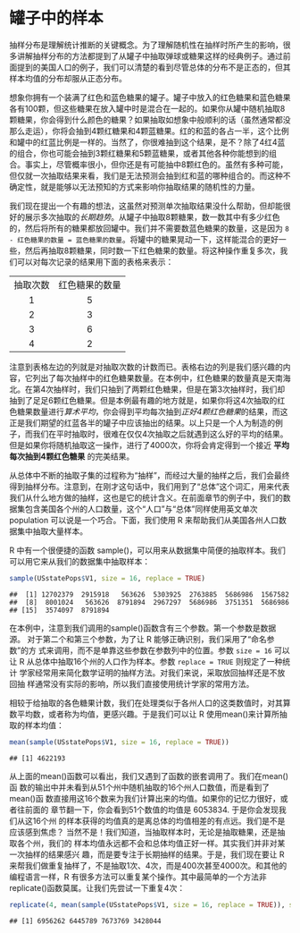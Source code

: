 罐子中的样本
==========

抽样分布是理解统计推断的关键概念。为了理解随机性在抽样时所产生的影响，很多讲解抽样分布的方法都提到了从罐子中抽取弹球或糖果这样的经典例子。通过前面提到的美国人口的例子，我们可以清楚的看到尽管总体的分布不是正态的，但其样本均值的分布却服从正态分布。

想象你拥有一个装满了红色和蓝色糖果的罐子。罐子中放入的红色糖果和蓝色糖果各有100颗，但这些糖果在放入罐中时是混合在一起的。如果你从罐中随机抽取8颗糖果，你会得到什么颜色的糖果？如果抽取如想象中般顺利的话（虽然通常都没那么走运），你将会抽到4颗红糖果和4颗蓝糖果。红的和蓝的各占一半，这个比例和罐中的红蓝比例是一样的。当然了，你很难抽到这个结果，是不？除了4红4蓝的组合，你也可能会抽到3颗红糖果和5颗蓝糖果，或者其他各种你能想到的组合。事实上，尽管概率很小，但你还是有可能抽中8颗红色的。虽然有多种可能，但仅就一次抽取结果来看，我们是无法预测会抽到红和蓝的哪种组合的。而这种不确定性，就是能够以无法预知的方式来影响你抽取结果的随机性的力量。

我们现在提出一个有趣的想法，这虽然对预测单次抽取结果没什么帮助，但却能很好的展示多次抽取的*长期趋势*。从罐子中抽取8颗糖果，数一数其中有多少红色的，然后将所有的糖果都放回罐中。我们并不需要数蓝色糖果的数量，这是因为 `8 - 红色糖果的数量 = 蓝色糖果的数量`。将罐中的糖果晃动一下，这样能混合的更好一些，然后再抽取8颗糖果，同时数一下红色糖果的数量。将这种操作重复多次，我们可以对每次记录的结果用下面的表格来表示：
<center>
<table>
   <tr>
      <td>抽取次数</td>
      <td>红色糖果的数量</td>
   </tr>
   <tr>
      <td><center>1</td>
      <td><center>5</td>

   </tr>
   <tr>
      <td><center>2</td>
      <td><center>3</td>
   </tr>
   <tr>
      <td><center>3</td>
      <td><center>6</td>
   </tr>
   <tr>
      <td><center>4</td>
      <td><center>2</td>
   </tr>
</table>
</center>

注意到表格左边的列就是对抽取次数的计数而已。表格右边的列是我们感兴趣的内容，它列出了每次抽样中的红色糖果数量。在本例中，红色糖果的数量真是天南海北。在第4次抽样时，我们只抽到了两颗红色糖果，但是在第3次抽样时，我们却抽到了足足6颗红色糖果。但是本例最有趣的地方就是，如果你将这4次抽取的红色糖果数量进行*算术平均*，你会得到平均每次抽到*正好4颗红色糖果*的结果，而这正是我们期望的红蓝各半的罐子中应该抽出的结果。以上只是一个人为制造的例子，而我们在平时抽取时，很难在仅仅4次抽取之后就遇到这么好的平均的结果。但是如果你将随机抽取这一操作，进行了4000次，你将会肯定得到一个接近 **平均每次抽到4颗红色糖果** 的完美结果。

从总体中不断的抽取子集的过程称为“抽样”，而经过大量的抽样之后，我们会最终得到抽样分布。注意到，在刚才这句话中，我们用到了“总体”这个词汇，用来代表我们从什么地方做的抽样，这也是它的统计含义。在前面章节的例子中，我们的数据集包含美国各个州的人口数量，这个“人口”与“总体”同样使用英文单次 population 可以说是一个巧合。下面，我们使用 R 来帮助我们从美国各州人口数据集中抽取大量样本。

R 中有一个很便捷的函数 sample()，可以用来从数据集中简便的抽取样本。我们可以用它来从我们的数据集中抽取样本：




```r
sample(USstatePops$V1, size = 16, replace = TRUE)
```

```
##  [1] 12702379  2915918   563626  5303925  2763885  5686986  1567582
##  [8]  8001024   563626  8791894  2967297  5686986  3751351  5686986
## [15]  3574097  8791894
```


在本例中，注意到我们调用的sample()函数含有三个参数。第一个参数是数据源。
对于第二个和第三个参数，为了让 R 能够正确识别，我们采用了“命名参数”的方
式来调用，而不是单靠这些参数在参数列中的位置。参数 `size = 16` 可以让 R 
从总体中抽取16个州的人口作为样本。参数 `replace = TRUE` 则规定了一种统计
学家经常用来简化数学证明的抽样方法。对我们来说，采取放回抽样还是不放回抽
样通常没有实际的影响，所以我们直接使用统计学家的常用方法。

相较于给抽取的各色糖果计数，我们在处理类似于各州人口的这类数值时，对其算数平均数，或者称为均值，更感兴趣。于是我们可以让 R 使用mean()来计算所抽取的样本均值：


```r
mean(sample(USstatePops$V1, size = 16, replace = TRUE))
```

```
## [1] 4622193
```


从上面的mean()函数可以看出，我们又遇到了函数的嵌套调用了。我们在mean()函
数的输出中并未看到从51个州中随机抽取的16个州人口数值，而是看到了mean()函
数直接用这16个数来为我们计算出来的均值。如果你的记忆力很好，或者往前面的
章节翻一下，你会看到51个数值的均值是 6053834. 于是你会发现我们从这16个州
的样本获得的均值真的是离总体的均值相差的有点远。我们是不是应该感到焦虑？
当然不是！我们知道，当抽取样本时，无论是抽取糖果，还是抽取各个州，我们的
样本均值永远都不会和总体均值正好一样。其实我们并非对某一次抽样的结果感兴
趣，而是要专注于长期抽样的结果。于是，我们现在要让 R 来帮我们做重复抽样了，不是抽取1次、4次，而是400次甚至4000次。和其他的编程语言一样，R 有很多方法可以重复某个操作。其中最简单的一个方法非replicate()函数莫属。让我们先尝试一下重复4次：


```r
replicate(4, mean(sample(USstatePops$V1, size = 16, replace = TRUE)), simplify = TRUE)
```

```
## [1] 6956262 6445789 7673769 3428044
```


